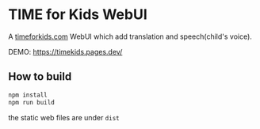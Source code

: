 # TIME for Kids WebUI
A [timeforkids.com](https://www.timeforkids.com) WebUI which add translation and speech(child's voice).

DEMO: https://timekids.pages.dev/

## How to build
```js
npm install
npm run build
```
the static web files are under `dist`
